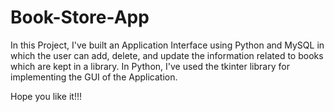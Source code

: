 # Book-Store-App
In this Project, I've built an Application Interface using Python and MySQL in which the user can add, delete, and update the information related to books which are kept in a library. In Python, I've used the tkinter library for implementing the GUI of the Application.

Hope you like it!!!
